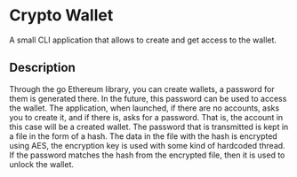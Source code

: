 # Crypto Wallet

A small CLI application that allows to create and get access to the wallet.

## Description

Through the go Ethereum library, you can create wallets, a password for them is generated there.
In the future, this password can be used to access the wallet. The application, when launched, if there are no accounts, 
asks you to create it, and if there is, asks for a password. That is, the account in this case will be a created wallet.
The password that is transmitted is kept in a file in the form of a hash. The data in the file 
with the hash is encrypted using AES, the encryption key is used with some kind of hardcoded thread. 
If the password matches the hash from the encrypted file, then it is used to unlock the wallet.